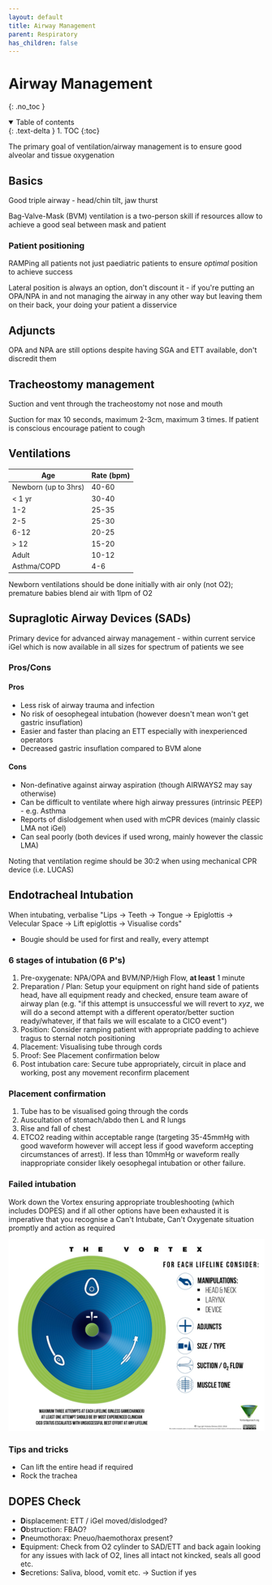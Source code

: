 ```yaml
---
layout: default
title: Airway Management
parent: Respiratory
has_children: false
---
```


# Airway Management
{: .no_toc }

<details open markdown="block">
  <summary>
    Table of contents
  </summary>
  {: .text-delta }
1. TOC
{:toc}
</details>

The primary goal of ventilation/airway management is to ensure good alveolar and tissue oxygenation

## Basics

Good triple airway - head/chin tilt, jaw thurst

Bag-Valve-Mask (BVM) ventilation is a two-person skill if resources allow to achieve a good seal between mask and patient

### Patient positioning

RAMPing all patients not just paediatric patients to ensure *optimal* position to achieve success

Lateral position is always an option, don't discount it - if you're putting an OPA/NPA in and not managing the airway in any other way but leaving them on their back, your doing your patient a disservice

## Adjuncts

OPA and NPA are still options despite having SGA and ETT available, don't discredit them

## Tracheostomy management

Suction and vent through the tracheostomy not nose and mouth

Suction for max 10 seconds, maximum 2-3cm, maximum 3 times. If patient is conscious encourage patient to cough

## Ventilations

| Age                  | Rate (bpm) |
|----------------------|------------|
| Newborn (up to 3hrs) | 40-60      |
| < 1 yr               | 30-40      |
| 1-2                  | 25-35      |
| 2-5                  | 25-30      |
| 6-12                 | 20-25      |
| > 12                 | 15-20      |
| Adult                | 10-12      |
| Asthma/COPD          | 4-6        |

Newborn ventilations should be done initially with air only (not O2); premature babies blend air with 1lpm of O2

## Supraglotic Airway Devices (SADs)

Primary device for advanced airway management - within current service iGel which is now available in all sizes for spectrum of patients we see

### Pros/Cons

#### Pros
 - Less risk of airway trauma and infection
 - No risk of oesophegeal intubation (however doesn't mean won't get gastric insuflation)
 - Easier and faster than placing an ETT especially with inexperienced operators
 - Decreased gastric insuflation compared to BVM alone

#### Cons
 - Non-definative against airway aspiration (though AIRWAYS2 may say otherwise)
 - Can be difficult to ventilate where high airway pressures (intrinsic PEEP) - e.g. Asthma
 - Reports of dislodgement when used with mCPR devices (mainly classic LMA not iGel)
 - Can seal poorly (both devices if used wrong, mainly however the classic LMA)

Noting that ventilation regime should be 30:2 when using mechanical CPR device (i.e. LUCAS)

## Endotracheal Intubation

When intubating, verbalise "Lips -> Teeth -> Tongue -> Epiglottis -> Velecular Space -> Lift epiglottis -> Visualise cords"

- Bougie should be used for first and really, every attempt

### 6 stages of intubation (6 P's)

1. Pre-oxygenate: NPA/OPA and BVM/NP/High Flow, **at least** 1 minute
2. Preparation / Plan: Setup your equipment on right hand side of patients head, have all equipment ready and checked, ensure team aware of airway plan (e.g. "if this attempt is unsuccessful we will revert to _xyz_, we will do a second attempt with a different operator/better suction ready/whatever, if that fails we will escalate to a CICO event")
3. Position: Consider ramping patient with appropriate padding to achieve tragus to sternal notch positioning
4. Placement: Visualising tube through cords
5. Proof: See Placement confirmation below
6. Post intubation care: Secure tube appropriately, circuit in place and working, post any movement reconfirm placement

### Placement confirmation

1. Tube has to be visualised going through the cords
2. Auscultation of stomach/abdo then L and R lungs
3. Rise and fall of chest
4. ETCO2 reading within acceptable range (targeting 35-45mmHg with good waveform however will accept less if good waveform accepting circumstances of arrest). If less than 10mmHg or waveform really inappropriate consider likely oesophegal intubation or other failure.

### Failed intubation

Work down the Vortex ensuring appropriate troubleshooting (which includes DOPES) and if all other options have been exhausted it is imperative that you recognise a Can't Intubate, Can't Oxygenate situation promptly and action as required 

![Vortex](/assets/images/vortex.jpeg)

### Tips and tricks

- Can lift the entire head if required
- Rock the trachea

## DOPES Check

 - **D**isplacement: ETT / iGel moved/dislodged?
 - **O**bstruction: FBAO?
 - **P**neumothorax: Pneuo/haemothorax present?
 - **E**quipment: Check from O2 cylinder to SAD/ETT and back again looking for any issues with lack of O2, lines all intact not kincked, seals all good etc.
 - **S**ecretions: Saliva, blood, vomit etc. -> Suction if yes
